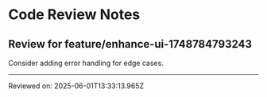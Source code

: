 # Code Review Notes

## Review for feature/enhance-ui-1748784793243

Consider adding error handling for edge cases.

---
Reviewed on: 2025-06-01T13:33:13.965Z